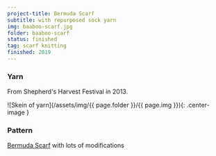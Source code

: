 ```yaml
---
project-title: Bermuda Scarf
subtitle: with repurposed sock yarn
img: baaboo-scarf.jpg
folder: baaboo-scarf
status: finished
tag: scarf knitting
finished: 2019
---
```

### Yarn
From Shepherd's Harvest Festival in 2013.


![Skein of yarn](/assets/img/{{ page.folder }}/{{ page.img }}){: .center-image }

### Pattern
[Bermuda Scarf](https://www.ravelry.com/patterns/library/bermuda-scarf) with lots of modifications
